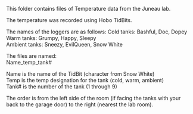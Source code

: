 This folder contains files of Temperature data from the Juneau lab.

The temperature was recorded using Hobo TidBits.   

The names of the loggers are as follows:
Cold tanks: Bashful, Doc, Dopey   
Warm tanks: Grumpy, Happy, Sleepy   
Ambient tanks: Sneezy, EvilQueen, Snow White   
  
The files are named:   
Name_temp_tank#   

Name is the name of the TidBit (character from Snow White)   
Temp is the temp designation for the tank (cold, warm, ambient)   
Tank# is the number of the tank (1 through 9)   

The order is from the left side of the room (if facing the tanks with your back to the garage door) to the right (nearest the lab room). 
